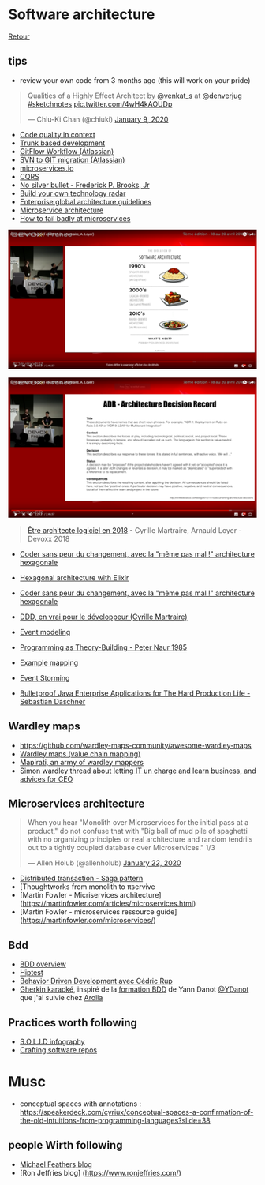 # Software architecture

[Retour](README.md)

## tips 

* review your own code from 3 months ago (this will work on your pride)
<blockquote class="twitter-tweet"><p lang="en" dir="ltr">Qualities of a Highly Effect Architect by <a href="https://twitter.com/venkat_s?ref_src=twsrc%5Etfw">@venkat_s</a> at <a href="https://twitter.com/denverjug?ref_src=twsrc%5Etfw">@denverjug</a> <a href="https://twitter.com/hashtag/sketchnotes?src=hash&amp;ref_src=twsrc%5Etfw">#sketchnotes</a> <a href="https://t.co/4wH4kAOUDp">pic.twitter.com/4wH4kAOUDp</a></p>&mdash; Chiu-Ki Chan (@chiuki) <a href="https://twitter.com/chiuki/status/1215124158578692096?ref_src=twsrc%5Etfw">January 9, 2020</a></blockquote> <script async src="https://platform.twitter.com/widgets.js" charset="utf-8"></script>



* [Code quality in context](https://adamtornhill.com/articles/code-quality-in-context/why-i-write-dirty-code.html)
* [Trunk based development](https://trunkbaseddevelopment.com/)
* [GitFlow Workflow (Atlassian)](https://www.atlassian.com/git/tutorials/comparing-workflows/gitflow-workflow)
* [SVN to GIT migration (Atlassian)](https://www.atlassian.com/git/tutorials/svn-to-git-prepping-your-team-migration)
* [microservices.io](https://microservices.io/)
* [CQRS](https://youtu.be/EkEz3pcLdgY)
* [No silver bullet - Frederick P. Brooks, Jr](http://worrydream.com/refs/Brooks-NoSilverBullet.pdf)
* [Build your own technology radar](https://github.com/thoughtworks/build-your-own-radar)
* [Enterprise global architecture guidelines](https://youtu.be/1igv2rHGKfo?t=8283)
* [Microservice architecture](https://youtu.be/1igv2rHGKfo?t=7614)
* [How to fail badly at microservices](https://www.youtube.com/watch?v=X0tjziAQfNQ)

![Evolution of software architecture](evolution_of_software_architecture.png)

![ADR - architecture decision records](adr_architecture_decision_records.png)
> [Être architecte logiciel en 2018](https://www.youtube.com/watch?v=1igv2rHGKfo) - Cyrille Martraire, Arnauld Loyer - Devoxx 2018

* [Coder sans peur du changement, avec la "même pas mal !" architecture hexagonale](https://www.youtube.com/watch?v=wZ7cxcU4iPE&t=25s)
* [Hexagonal architecture with Elixir](https://fr.slideshare.net/mobile/nicolascarlo1/hexagonal-architecture-elixir)
* [Coder sans peur du changement, avec la "même pas mal !" architecture hexagonale](https://www.youtube.com/watch?v=wZ7cxcU4iPE&t=25s)
* [DDD, en vrai pour le développeur (Cyrille Martraire)](https://www.youtube.com/watch?v=h3DLKrvp5V8)
* [Event modeling](https://eventmodeling.org/)
* [Programming as Theory-Building - Peter Naur 1985](http://pages.cs.wisc.edu/~remzi/Naur.pdf)

* [Example mapping](https://cucumber.io/blog/example-mapping-introduction/)
* [Event Storming](https://www.eventstorming.com/)

* [Bulletproof Java Enterprise Applications for The Hard Production Life - Sebastian Daschner](https://www.youtube.com/watch?v=OsZfhKiePWM)


## Wardley maps


* https://github.com/wardley-maps-community/awesome-wardley-maps
* [Wardley maps (value chain mapping)](https://learnwardleymapping.com/)
* [Mapirati, an army of wardley mappers](https://www.mapirati.com/)
* [Simon wardley thread about letting IT un charge and learn business, and advices for CEO](https://mobile.twitter.com/swardley/status/1172413586192269312)


## Microservices architecture

<blockquote class="twitter-tweet"><p lang="en" dir="ltr">When you hear &quot;Monolith over Microservices for the initial pass at a product,&quot; do not confuse that with &quot;Big ball of mud pile of spaghetti with no organizing principles or real architecture and random tendrils out to a tightly coupled database over Microservices.&quot; 1/3</p>&mdash; Allen Holub (@allenholub) <a href="https://twitter.com/allenholub/status/1220118174739374081?ref_src=twsrc%5Etfw">January 22, 2020</a></blockquote> <script async src="https://platform.twitter.com/widgets.js" charset="utf-8"></script>

* [Distributed transaction - Saga pattern](https://microservices.io/patterns/data/saga.html)
* [Thoughtworks from monolith to πservive
* [Martin Fowler - Micriservices architecture] (https://martinfowler.com/articles/microservices.html)
* [Martin Fowler - microservices ressource guide] (https://martinfowler.com/microservices/)

## Bdd

* [BDD overview](https://cucumber.io/docs/bdd/overview/)
* [Hiptest](https://hiptest.com/)
* [Behavior Driven Development avec Cédric Rup](https://www.cafe-craft.fr/10)
* [Gherkin karaoké](https://www.meetup.com/Software-Crafters-Strasbourg/events/260665694/), inspiré de la [formation BDD](https://www.arolla.fr/training/bdd-behaviour-driven-development/) de Yann Danot [@YDanot](https://twitter.com/YDanot) que j'ai suivie chez [Arolla](https://www.arolla.fr/training/#)

## Practices worth following

* [S.O.L.I.D infography](https://gearsoftesting.org/testable-architecture.html)
* [Crafting software repos](https://gitlab.com/crafting-software)

# Musc

* conceptual spaces with annotations : https://speakerdeck.com/cyriux/conceptual-spaces-a-confirmation-of-the-old-intuitions-from-programming-languages?slide=38


## people Wirth following

* [Michael Feathers blog]( https://michaelfeathers.silvrback.com/   )
* [Ron Jeffries blog] (https://www.ronjeffries.com/)
